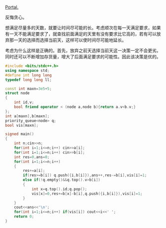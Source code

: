 [Portal.](https://www.luogu.com.cn/problem/P3545)

反悔贪心。

想满足尽量多的天数，就要让时间尽可能的长。考虑顺次在每一天满足要求，如果有一天不能满足要求了，就查找前面满足的天里有没有要求比它高的，若有可以放弃那一天的选择而选择当前天，这样可以使时间尽可能地延长。

考虑为什么这样是正确的。首先，放弃之前天选择当前天这一决策一定不会更劣。同时还可以不断增加存货量，增大了后面满足要求的可能性。因此该决策是优的。

```cpp
#include <bits/stdc++.h>
using namespace std;
#define int long long
typedef long long ll;

const int maxn=3e5+5;
struct node
{
    int id,v;
    bool friend operator < (node a,node b){return a.v<b.v;}
};
int a[maxn],b[maxn];
priority_queue<node> q;
bool vis[maxn];

signed main()
{
    int n;cin>>n;
    for(int i=1;i<=n;i++) cin>>a[i];
    for(int i=1;i<=n;i++) cin>>b[i];
    int res=0,ans=0;
    for(int i=1;i<=n;i++)
    {
        res+=a[i];
        if(res>=b[i]) q.push({i,b[i]}),ans++,res-=b[i],vis[i]=1;
        else if(!q.empty()&&q.top().v>b[i])
        {
            int x=q.top().id;q.pop();
            vis[x]=0,res+=b[x]-b[i],q.push({i,b[i]}),vis[i]=1;
        }
    }
    cout<<ans<<'\n';
    for(int i=1;i<=n;i++) if(vis[i]) cout<<i<<' ';
    return 0;
}
```
